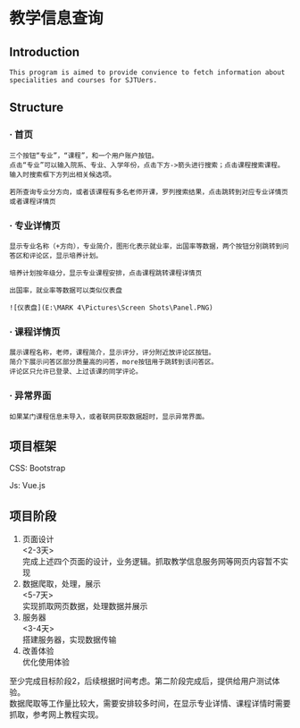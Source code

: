 教学信息查询
===========

## Introduction
    This program is aimed to provide convience to fetch information about specialities and courses for SJTUers.

## Structure

### · 首页
    
    三个按钮“专业”，“课程”，和一个用户账户按钮。
    点击“专业”可以输入院系、专业、入学年份，点击下方->箭头进行搜索；点击课程搜索课程。输入时搜索框下方列出相关候选项。
    
    若所查询专业分方向，或者该课程有多名老师开课，罗列搜索结果，点击跳转到对应专业详情页或者课程详情页

### · 专业详情页
    
    显示专业名称（+方向），专业简介，图形化表示就业率，出国率等数据，两个按钮分别跳转到问答区和评论区，显示培养计划。
    
    培养计划按年级分，显示专业课程安排，点击课程跳转课程详情页
    
    出国率，就业率等数据可以类似仪表盘

    ![仪表盘](E:\MARK 4\Pictures\Screen Shots\Panel.PNG)

### · 课程详情页
    
    展示课程名称，老师，课程简介，显示评分，评分附近放评论区按钮。  
    简介下展示问答区部分质量高的问答，more按钮用于跳转到该问答区。  
    评论区只允许已登录、上过该课的同学评论。
    
### · 异常界面
    如果某门课程信息未导入，或者联网获取数据超时，显示异常界面。

## 项目框架
CSS: Bootstrap

Js: Vue.js

## 项目阶段
1. 页面设计  
    <2-3天>  
    完成上述四个页面的设计，业务逻辑。抓取教学信息服务网等网页内容暂不实现
2. 数据爬取，处理，展示  
    <5-7天>  
    实现抓取网页数据，处理数据并展示
3. 服务器  
    <3-4天>  
    搭建服务器，实现数据传输
4. 改善体验  
    优化使用体验


至少完成目标阶段2，后续根据时间考虑。第二阶段完成后，提供给用户测试体验。  
数据爬取等工作量比较大，需要安排较多时间，在显示专业详情、课程详情时需要抓取，参考网上教程实现。

